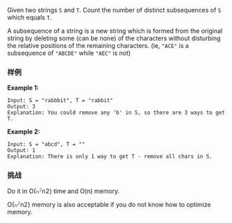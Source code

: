 <div class="problem-modal-description problem-description-markdown light"><div class="problem-modal-description-main"><div class="rendered-markdown markdown-body sample-markdown "><p>Given two strings <code>S</code> and <code>T</code>. Count the number of distinct subsequences of <code>S</code> which equals <code>T</code>.</p>
<p>A subsequence of a string is a new string which is formed from the original string by deleting some (can be none) of the characters without disturbing the relative positions of the remaining characters. (ie, <code>"ACE"</code> is a subsequence of <code>"ABCDE"</code> while <code>"AEC"</code> is not)</p>
</div></div><div class="problem-modal-description-example"><h3><span>样例</span></h3><div class="rendered-markdown markdown-body sample-markdown "><p><strong>Example 1:</strong></p>
<pre><code>Input: S = "rabbbit", T = "rabbit"
Output: 3
Explanation: You could remove any 'b' in S, so there are 3 ways to get T.
</code></pre>
<p><strong>Example 2:</strong></p>
<pre><code>Input: S = "abcd", T = ""
Output: 1
Explanation: There is only 1 way to get T - remove all chars in S.
</code></pre>
</div></div><div class="problem-modal-description-challenge"><h3><span>挑战</span></h3><div class="rendered-markdown markdown-body sample-markdown "><p>Do it in O(<span class="katex"><span class="katex-mathml"><math><semantics><mrow><msup><mi>n</mi><mn>2</mn></msup></mrow><annotation encoding="application/x-tex">n^2</annotation></semantics></math></span><span class="katex-html" aria-hidden="true"><span class="strut" style="height:0.8141079999999999em;"></span><span class="strut bottom" style="height:0.8141079999999999em;vertical-align:0em;"></span><span class="base textstyle uncramped"><span class="mord"><span class="mord mathit">n</span><span class="vlist"><span style="top:-0.363em;margin-right:0.05em;"><span class="fontsize-ensurer reset-size5 size5"><span style="font-size:0em;">​</span></span><span class="reset-textstyle scriptstyle uncramped"><span class="mord mathrm">2</span></span></span><span class="baseline-fix"><span class="fontsize-ensurer reset-size5 size5"><span style="font-size:0em;">​</span></span>​</span></span></span></span></span></span>) time and O(n) memory.</p>
<p>O(<span class="katex"><span class="katex-mathml"><math><semantics><mrow><msup><mi>n</mi><mn>2</mn></msup></mrow><annotation encoding="application/x-tex">n^2</annotation></semantics></math></span><span class="katex-html" aria-hidden="true"><span class="strut" style="height:0.8141079999999999em;"></span><span class="strut bottom" style="height:0.8141079999999999em;vertical-align:0em;"></span><span class="base textstyle uncramped"><span class="mord"><span class="mord mathit">n</span><span class="vlist"><span style="top:-0.363em;margin-right:0.05em;"><span class="fontsize-ensurer reset-size5 size5"><span style="font-size:0em;">​</span></span><span class="reset-textstyle scriptstyle uncramped"><span class="mord mathrm">2</span></span></span><span class="baseline-fix"><span class="fontsize-ensurer reset-size5 size5"><span style="font-size:0em;">​</span></span>​</span></span></span></span></span></span>) memory is also acceptable if you do not know how to optimize memory.</p>
</div></div></div>